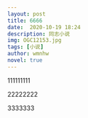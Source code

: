 ```yaml
---
layout: post
title: 6666
date:  2020-10-19 18:24
description: 同志小说
img: OGC12153.jpg
tags: [小说]
author: wmnhw
novel: true
---
```

111111111
<!--more-->
22222222
<!--more-->
3333333

